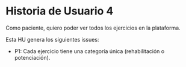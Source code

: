 # Historia de Usuario 4
Como paciente, quiero poder ver todos los ejercicios en la plataforma.

Esta HU genera los siguientes issues:
- P1: Cada ejercicio tiene una categoría única (rehabilitación o potenciación).
